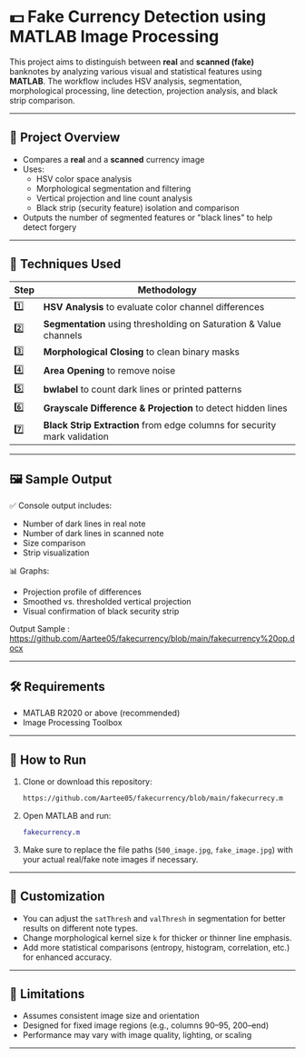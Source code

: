 # 💵 Fake Currency Detection using MATLAB Image Processing

This project aims to distinguish between **real** and **scanned (fake)** banknotes by analyzing various visual and statistical features using **MATLAB**. The workflow includes HSV analysis, segmentation, morphological processing, line detection, projection analysis, and black strip comparison.

---

## 📌 Project Overview

- Compares a **real** and a **scanned** currency image
- Uses:
  - HSV color space analysis
  - Morphological segmentation and filtering
  - Vertical projection and line count analysis
  - Black strip (security feature) isolation and comparison
- Outputs the number of segmented features or "black lines" to help detect forgery

---

## 🧪 Techniques Used

| Step | Methodology |
|------|-------------|
| 1️⃣   | **HSV Analysis** to evaluate color channel differences |
| 2️⃣   | **Segmentation** using thresholding on Saturation & Value channels |
| 3️⃣   | **Morphological Closing** to clean binary masks |
| 4️⃣   | **Area Opening** to remove noise |
| 5️⃣   | **bwlabel** to count dark lines or printed patterns |
| 6️⃣   | **Grayscale Difference & Projection** to detect hidden lines |
| 7️⃣   | **Black Strip Extraction** from edge columns for security mark validation |

---

## 🖼️ Sample Output

✅ Console output includes:
- Number of dark lines in real note
- Number of dark lines in scanned note
- Size comparison
- Strip visualization

📊 Graphs:
- Projection profile of differences
- Smoothed vs. thresholded vertical projection
- Visual confirmation of black security strip

Output Sample : https://github.com/Aartee05/fakecurrency/blob/main/fakecurrency%20op.docx

---

## 🛠️ Requirements

- MATLAB R2020 or above (recommended)
- Image Processing Toolbox

---

## 🚀 How to Run

1. Clone or download this repository:
    ```bash
    https://github.com/Aartee05/fakecurrency/blob/main/fakecurrecy.m
    ```

2. Open MATLAB and run:
    ```matlab
    fakecurrency.m
    ```

3. Make sure to replace the file paths (`500_image.jpg`, `fake_image.jpg`) with your actual real/fake note images if necessary.

---

## 🧩 Customization

- You can adjust the `satThresh` and `valThresh` in segmentation for better results on different note types.
- Change morphological kernel size `k` for thicker or thinner line emphasis.
- Add more statistical comparisons (entropy, histogram, correlation, etc.) for enhanced accuracy.

---

## 🛑 Limitations

- Assumes consistent image size and orientation
- Designed for fixed image regions (e.g., columns 90–95, 200–end)
- Performance may vary with image quality, lighting, or scaling

---

